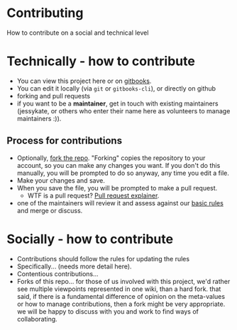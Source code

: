 # Contributing
How to contribute on a social and technical level

# Technically - how to contribute 
* You can view this project here or on [gitbooks](https://www.gitbook.com/book/revolutionsundays/wikipolitics/details). 
* You can edit it locally (via `git` or `gitbooks-cli`), or directly on github
* forking and pull requests
* if you want to be a **maintainer**, get in touch with existing maintainers (jessykate, or others who enter their name here as volunteers to manage maintainers :)). 

## Process for contributions
* Optionally, [fork the repo](https://help.github.com/articles/fork-a-repo/). "Forking" copies the repository to your account, so you can make any changes you want. If you don't do this manually, you will be prompted to do so anyway, any time you edit a file. 
* Make your changes and save. 
* When you save the file, you will be prompted to make a pull request. 
  * WTF is a pull request? [Pull request explainer](http://michaeljaylissner.com/posts/2014/10/06/editing-on-github-a-non-technical-explainer/).
* one of the maintainers will review it and assess against our [basic rules](https://github.com/revolutionsundays/wikipolitics/blob/master/meta/overview.md#rules) and merge or discuss. 

# Socially - how to contribute
* Contributions should follow the rules for updating the rules
* Specifically... (needs more detail here). 
* Contentious contributions...
* Forks of this repo... for those of us involved with this project, we'd rather see multiple viewpoints represented in one wiki, than a hard fork. that said, if there is a fundamental difference of opinion on the meta-values or how to manage contributions, then a fork might be very appropriate. we will be happy to discuss with you and work to find ways of collaborating.  
